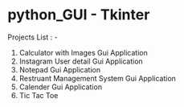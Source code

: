 # python_GUI - Tkinter 

Projects List : -
1) Calculator with Images Gui Application
2) Instagram User detail Gui Application
3) Notepad Gui Application
4) Restruant Management System Gui Application
5) Calender Gui Application
6) Tic Tac Toe
